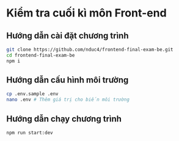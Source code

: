# Kiểm tra cuối kì môn Front-end

## Hướng dẫn cài đặt chương trình

```bash
git clone https://github.com/nduc4/frontend-final-exam-be.git
cd frontend-final-exam-be
npm i
```

## Hướng dẫn cấu hình môi trường

```bash
cp .env.sample .env
nano .env # Thêm giá trị cho biến môi trường
```

## Hướng dẫn chạy chương trình

```bash
npm run start:dev
```
